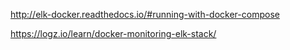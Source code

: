 


http://elk-docker.readthedocs.io/#running-with-docker-compose

https://logz.io/learn/docker-monitoring-elk-stack/

